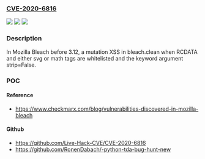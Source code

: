 ### [CVE-2020-6816](https://cve.mitre.org/cgi-bin/cvename.cgi?name=CVE-2020-6816)
![](https://img.shields.io/static/v1?label=Product&message=Mozilla%20Bleach&color=blue)
![](https://img.shields.io/static/v1?label=Version&message=n%2Fa&color=blue)
![](https://img.shields.io/static/v1?label=Vulnerability&message=mutation%20XSS&color=brighgreen)

### Description

In Mozilla Bleach before 3.12, a mutation XSS in bleach.clean when RCDATA and either svg or math tags are whitelisted and the keyword argument strip=False.

### POC

#### Reference
- https://www.checkmarx.com/blog/vulnerabilities-discovered-in-mozilla-bleach

#### Github
- https://github.com/Live-Hack-CVE/CVE-2020-6816
- https://github.com/RonenDabach/-python-tda-bug-hunt-new

